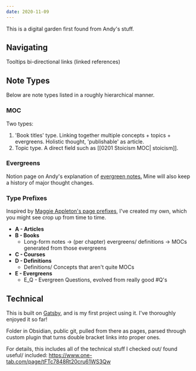 ```yaml
---
date: 2020-11-09
---
```


This is a digital garden first found from Andy's stuff.

## Navigating
Tooltips
bi-directional links (linked references)

## Note Types
Below are note types listed in a roughly hierarchical manner.

### MOC
Two types:
1. 'Book titles' type. Linking together multiple concepts + topics + evergreens. Holistic thought, 'publishable' as article.
2. Topic type. A direct field such as [[0201 Stoicism MOC| stoicism]].

### Evergreens
Notion page on Andy's explanation of [evergreen notes.](https://www.notion.so/Evergreen-Notes-37c323295bfd447f9f193caa8f9967bb)
Mine will also keep a history of major thought changes. 

### Type Prefixes
Inspired by [Maggie Appleton's page prefixes](https://maggieappleton.com/roam-garden), I've created my own, which you might see crop up from time to time. 

- **A - Articles**
- **B - Books**
	- Long-form notes -> (per chapter) evergreens/ definitions -> MOCs generated from those evergreens
- **C - Courses**
- **D - Definitions**
	- Definitions/ Concepts that aren't quite MOCs
- **E - Evergreens**
	- E_Q - Evergreen Questions, evolved from really good #Q's 


## Technical
This is built on [Gatsby](https://www.gatsbyjs.com/), and is my first project using it. I've thoroughly enjoyed it so far!

Folder in Obsidian, public git, pulled from there as pages, parsed through custom plugin that turns double bracket links into proper ones. 

For details, this includes all of the technical stuff I checked out/ found useful/ included: https://www.one-tab.com/page/tFTc7848Rt20cru61WS3Qw